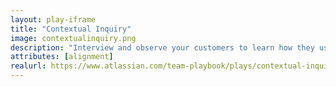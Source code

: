 ```yaml
---
layout: play-iframe
title: "Contextual Inquiry"
image: contextualinquiry.png
description: "Interview and observe your customers to learn how they use your product or service, and why they do what they do."
attributes: [alignment]
realurl: https://www.atlassian.com/team-playbook/plays/contextual-inquiry
---
```

